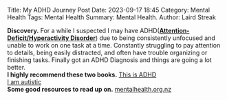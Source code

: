 Title: My ADHD Journey Post
Date: 2023-09-17 18:45
Category: Mental Health
Tags: Mental Health
Summary: Mental Health.
Author: Laird Streak


**Discovery.**
For a while I suspected I may have ADHD(<a href='https://en.wikipedia.org/wiki/Attention_deficit_hyperactivity_disorder_predominantly_inattentive' _target='_blank'>**Attention-Deficit/Hyperactivity Disorder**</a>) due to being consistently unfocused and unable to work on one task at a time.
Constantly struggling to pay attention to details, being easily distracted, and often have trouble organizing or finishing tasks.
Finally got an ADHD Diagnosis and things are going a lot better.
<br />
**I highly recommend these two books.**
[This is ADHD](https://www.paperplus.co.nz/shop/books/this-is-adhd)<br />
[I am autistic](https://www.paperplus.co.nz/shop/books/non-fiction/health-wellbeing/medicine/i-am-autistic)<br />
**Some good resources to read up on.**
[mentalhealth.org.nz](https://mentalhealth.org.nz/conditions/condition/adhd-in-adults?gclid=CjwKCAjwgZCoBhBnEiwAz35RwnWpYfoHc-wa5ThltB53VDA5fKKp8f5QCtJ36TJ0WQN5eUb2Ij5f3BoC__MQAvD_BwE)

